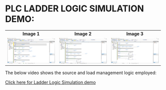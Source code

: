 # PLC LADDER LOGIC SIMULATION DEMO:


<div align="center">
  <table>
    <tr>
      <td align="center"><strong>Image 1</strong></td>
      <td align="center"><strong>Image 2</strong></td>
      <td align="center"><strong>Image 3</strong></td>
    </tr>
    <tr>
      <td><img src="/PLC Simulation/Images/CliniX simulation 1.png" width="200"></td>
      <td><img src="/PLC Simulation/Images/CliniX simulation 2.png" width="200"></td>
      <td><img src="/PLC Simulation/Images/CliniX simulation 3.png" width="200"></td>
    </tr>
  </table>
</div>
 The below video shows the source and load management logic employed:
 
[Click here for Ladder Logic Simulation demo](https://screenrec.com/share/bOR3xmGzZw)
